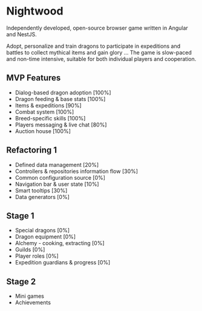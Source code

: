 # Nightwood
Independently developed, open-source browser game written in Angular and NestJS.

Adopt, personalize and train dragons to participate in expeditions and battles to collect mythical items and gain glory ...
The game is slow-paced and non-time intensive, suitable for both individual players and cooperation.

## MVP Features
 - Dialog-based dragon adoption [100%]
 - Dragon feeding & base stats [100%]
 - Items & expeditions [90%]
 - Combat system [100%]
 - Breed-specific skills [100%]
 - Players messaging & live chat [80%]
 - Auction house [100%]

## Refactoring 1
 - Defined data management [20%]
 - Controllers & repositories information flow [30%]
 - Common configuration source [0%]
 - Navigation bar & user state [10%]
 - Smart tooltips [30%]
 - Data generators [0%]

## Stage 1
 - Special dragons [0%]
 - Dragon equipment [0%]
 - Alchemy - cooking, extracting [0%]
 - Guilds [0%]
 - Player roles [0%]
 - Expedition guardians & progress [0%]

## Stage 2
 - Mini games
 - Achievements
